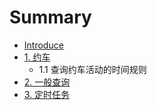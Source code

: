# Summary

* [Introduce](introduce.md)
* [1. 约车](yue_che.md)
   * 1.1  查询约车活动的时间规则
* [2. 一般查询](yi_ban_cha_xun.md)
* [3. 定时任务](ding_shi_ren_wu.md)

